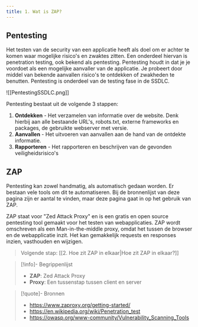 ```yaml
---
title: 1. Wat is ZAP?
---
```

## Pentesting
Het testen van de security van een applicatie heeft als doel om er achter te komen waar mogelijke risico's en zwaktes zitten. Een onderdeel hiervan is penetration testing, ook bekend als pentesting. Pentesting houdt in dat je je voordoet als een mogelijke aanvaller van de applicatie. Je probeert door middel van bekende aanvallen risico's te ontdekken of zwakheden te benutten. Pentesting is onderdeel van de testing fase in de SSDLC.

![[PentestingSSDLC.png]]

Pentesting bestaat uit de volgende 3 stappen:
1. **Ontdekken** - Het verzamelen van informatie over de website. Denk hierbij aan alle bestaande URL's, robots.txt, externe frameworks en packages, de gebruikte webserver met versie.
2. **Aanvallen** - Het uitvoeren van aanvallen aan de hand van de ontdekte informatie.
3. **Rapporteren** - Het rapporteren en beschrijven van de gevonden veiligheidsrisico's
## ZAP
Pentesting kan zowel handmatig, als automatisch gedaan worden. Er bestaan vele tools om dit te automatiseren. Bij de bronnenlijst van deze pagina zijn er aantal te vinden, maar deze pagina gaat in op het gebruik van ZAP.

ZAP staat voor "Zed Attack Proxy" en is een gratis en open source pentesting tool gemaakt voor het testen van webapplicaties. ZAP wordt omschreven als een Man-in-the-middle proxy, omdat het tussen de browser en de webapplicatie inzit. Het kan gemakkelijk requests en responses inzien, vasthouden en wijzigen.

> Volgende stap: [[2. Hoe zit ZAP in elkaar|Hoe zit ZAP in elkaar?]]

> [!info]- Begrippenlijst
>- **ZAP**: Zed Attack Proxy
>- **Proxy**: Een tussenstap tussen client en server

> [!quote]- Bronnen
>- <https://www.zaproxy.org/getting-started/>
>- <https://en.wikipedia.org/wiki/Penetration_test>
>- <https://owasp.org/www-community/Vulnerability_Scanning_Tools>
